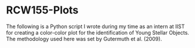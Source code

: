 # RCW155-Plots
The following is a Python script I wrote during my time as an intern at IIST for creating a color-color plot for the identification of Young Stellar Objects. The methodology used here was set by Gutermuth et al. (2009).
